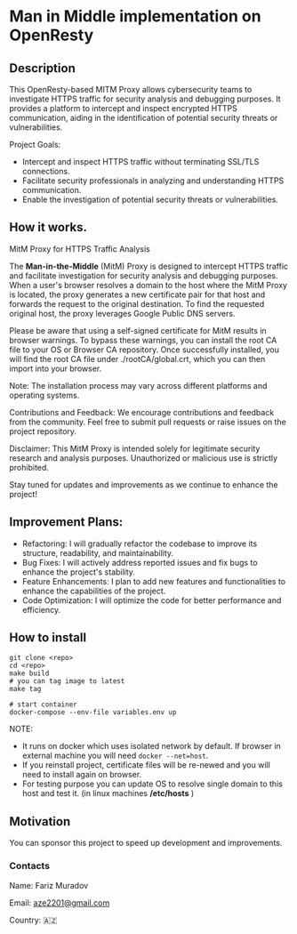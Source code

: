 # Man in Middle implementation on OpenResty
## Description
This OpenResty-based MITM Proxy allows cybersecurity teams to investigate HTTPS traffic for security analysis and debugging purposes. It provides a platform to intercept and inspect encrypted HTTPS communication, aiding in the identification of potential security threats or vulnerabilities.

Project Goals:
- Intercept and inspect HTTPS traffic without terminating SSL/TLS connections.
- Facilitate security professionals in analyzing and understanding HTTPS communication.
- Enable the investigation of potential security threats or vulnerabilities.


## How it works.
MitM Proxy for HTTPS Traffic Analysis

The **Man-in-the-Middle** (MitM) Proxy is designed to intercept HTTPS traffic and facilitate investigation for security analysis and debugging purposes. When a user's browser resolves a domain to the host where the MitM Proxy is located, the proxy generates a new certificate pair for that host and forwards the request to the original destination. To find the requested original host, the proxy leverages Google Public DNS servers.

Please be aware that using a self-signed certificate for MitM results in browser warnings. To bypass these warnings, you can install the root CA file to your OS or Browser CA repository. Once successfully installed, you will find the root CA file under ./rootCA/global.crt, which you can then import into your browser.

Note: The installation process may vary across different platforms and operating systems.


Contributions and Feedback:
We encourage contributions and feedback from the community. Feel free to submit pull requests or raise issues on the project repository.

Disclaimer:
This MitM Proxy is intended solely for legitimate security research and analysis purposes. Unauthorized or malicious use is strictly prohibited.

Stay tuned for updates and improvements as we continue to enhance the project!



## Improvement Plans:
- Refactoring: I will gradually refactor the codebase to improve its structure, readability, and maintainability.
- Bug Fixes: I will actively address reported issues and fix bugs to enhance the project's stability.
- Feature Enhancements: I plan to add new features and functionalities to enhance the capabilities of the project.
- Code Optimization: I will optimize the code for better performance and efficiency.


## How to install

```
git clone <repo>
cd <repo>
make build
# you can tag image to latest
make tag
```

```
# start container
docker-compose --env-file variables.env up
```


NOTE: 
- It runs on docker which uses isolated network by default. If browser in external machine you will need `docker --net=host`.
- If you reinstall project, certificate files will be re-newed and you will need to install again on browser.
- For testing purpose you can update OS to resolve single domain to this host and test it. (in linux machines **/etc/hosts** )

## Motivation
You can sponsor this project to speed up development and improvements.
### Contacts
Name: Fariz Muradov

Email: aze2201@gmail.com

Country: 🇦🇿

